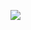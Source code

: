 <a href="https://github.com/Jhyub"><img src="https://github-readme-stats.vercel.app/api/top-langs/?username=Jhyub&theme=tokyonight&title_color=fff&text_color=fff&show_icons=true&count_private=true&layout=compact&langs_count=4&count_private=true&hide_border=true"></a>

<!--
**timtermtube/timtermtube** is a ✨ _special_ ✨ repository because its `README.md` (this file) appears on your GitHub profile.

Here are some ideas to get you started:

- 🔭 I’m currently working on ...
- 🌱 I’m currently learning ...
- 👯 I’m looking to collaborate on ...
- 🤔 I’m looking for help with ...
- 💬 Ask me about ...
- 📫 How to reach me: ...
- 😄 Pronouns: ...
- ⚡ Fun fact: ...
-->
